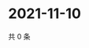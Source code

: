 # 2021-11-10

共 0 条

<!-- BEGIN WEIBO -->
<!-- 最后更新时间 Wed Nov 10 2021 19:12:04 GMT+0800 (China Standard Time) -->

<!-- END WEIBO -->
